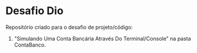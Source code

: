 # Desafio Dio

Repositório criado para o desafio de projeto/código: 
1. "Simulando Uma Conta Bancária Através Do Terminal/Console" na pasta ContaBanco.

